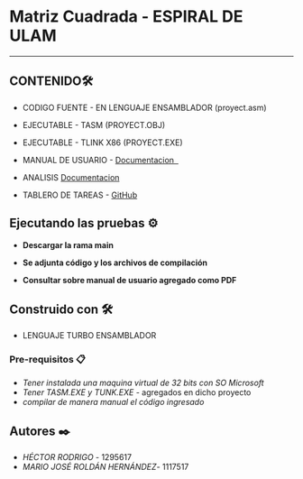 # Matriz Cuadrada - ESPIRAL DE ULAM
-----------------------------

## CONTENIDO🛠️

- CODIGO FUENTE - EN LENGUAJE ENSAMBLADOR (proyect.asm)
- EJECUTABLE - TASM (PROYECT.OBJ)
- EJECUTABLE - TLINK X86 (PROYECT.EXE)

- MANUAL DE USUARIO - <a href="https://github.com/MJRHgt/MatrizCuadrada/tree/main/Documentacion"> Documentacion  </a>
- ANALISIS <a href="https://github.com/MJRHgt/MatrizCuadrada/tree/main/Documentacion"> Documentacion  </a>
- TABLERO DE TAREAS - <a href="https://github.com/MJRHgt/MatrizCuadrada/projects"> GitHub </a>

## Ejecutando las pruebas ⚙️

- **Descargar la rama main**

- **Se adjunta código y los archivos de compilación**

- **Consultar sobre manual de usuario agregado como PDF**

## Construido con 🛠️

- LENGUAJE TURBO ENSAMBLADOR

### Pre-requisitos 📋

- *Tener instalada una maquina virtual de 32 bits con SO Microsoft*
- *Tener TASM.EXE y TUNK.EXE* - agregados en dicho proyecto
- *compilar de manera manual el código ingresado*

## Autores ✒️

- *HÉCTOR RODRIGO* - 1295617
- *MARIO JOSÉ ROLDÁN HERNÁNDEZ*- 1117517

